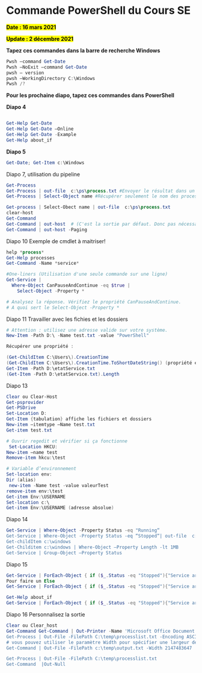 # **Commande PowerShell du Cours SE**

<mark>**Date : 16 mars 2021**</mark>

<mark>**Update : 2 décembre 2021**</mark>


**Tapez ces commandes dans la barre de recherche Windows**

```powershell
Pwsh –command Get-Date
Pwsh –NoExit –command Get-Date
pwsh – version
pwsh –WorkingDirectory C:\Windows
Pwsh /?
```
**Pour les prochaine diapo, tapez ces commandes dans PowerShell**

**Diapo 4**

```powershell

Get-Help Get-Date
Get-Help Get-Date –Online
Get-Help Get-Date -Example
Get-Help about_if
```

**Diapo 5**

```powershell
Get-Date; Get-Item c:\Windows
```

Diapo 7, utilisation du pipeline

```powershell
Get-Process
Get-Process | out-file  c:\ps\process.txt #Envoyer le résultat dans un fichier texte.
Get-Process | Select-Object name #Récupérer seulement le nom des processes.

Get-process | Select-Obect name | out-file  c:\ps\process.txt
clear-host
Get-Command 
Get-Command | out-host  # (C'est la sortie par défaut. Donc pas nécessaire sauf si on veut des paramètres de la commande comme ce qui suit :).
Get-Command | out-host -Paging
```
Diapo 10
Exemple  de cmdlet à maitriser!

```powershell
help *process*
Get-Help processes 
Get-Command -Name *service*

#One-liners (Utilisation d'une seule commande sur une ligne)
Get-Service |
  Where-Object CanPauseAndContinue -eq $true |
    Select-Object -Property *

# Analysez la réponse. Vérifiez le propriété CanPauseAndContinue.
# A quoi sert le Select-Object -Property *
```


Diapo 11
Travailler avec les fichies et les dossiers

```powershell
# Attention : utilisez une adresse valide sur votre système.
New-Item -Path D:\ -Name test.txt -value "PowerShell"

Récupérer une propriété :

(Get-ChildItem C:\Users\).CreationTime
(Get-ChildItem C:\Users\).CreationTime.ToShortDateString() (propriété et méthode) 
Get-Item -Path D:\etatService.txt
(Get-Item -Path D:\etatService.txt).Length

```

Diapo 13

```powershell
Clear ou Clear-Host
Get-psprovider
Get-PSDrive
Set-Location D:
Get-Item {tabulation} affiche les fichiers et dossiers
New-item –itemtype –Name test.txt
Get-item test.txt

# Ouvrir regedit et vérifier si ça fonctionne 
 Set-Location HKCU:
New-item –name test
Remove-item hkcu:\test

# Variable d’environnement 
Set-location env:
Dir (alias)
 new-item -Name test -value valeurTest
remove-item env:\test
Get-item Env:\USERNAME
Set-location c:\
Get-item Env:\USERNAME (adresse absolue)
```

Diapo 14

```powershell
Get-Service | Where-Object -Property Status -eq "Running“
Get-Service | Where-Object -Property Status -eq “Stopped“| out-file  c:\ps\process.txt
Get-childItem c:\windows
Get-Childitem c:\windows | Where-Object –Property Length -lt 1MB
Get-Service | Group-Object –Property Status
```

Diapo 15

```powershell
Get-Service | ForEach-Object { if ($_.Status -eq "Stopped"){"Service arrêté :  " + $_.Name} }
Pour faire un Else
Get-Service | ForEach-Object { if ($_.Status -eq "Stopped"){"Service arrêté :  " + $_.Name} }

Get-Help about_if
Get-Service | ForEach-Object { if ($_.Status -eq "Stopped"){"Service arrêté :  " + $_.Name} else {"Service en marche :  " + $_.Name} } > d:\EtatDesServices.txt
```
Diapo 16 Personnalisez la sortie

```powershell
Clear ou Clear_host
Get-Command Get-Command | Out-Printer -Name 'Microsoft Office Document Image Writer’
Get-Process | Out-File -FilePath C:\temp\processlist.txt -Encoding ASCII
# vous pouvez utiliser le paramètre Width pour spécifier une largeur de ligne.
Get-Command | Out-File -FilePath c:\temp\output.txt -Width 2147483647

Get-Process | Out-File -FilePath C:\temp\processlist.txt
Get-Command  |Out-Null
